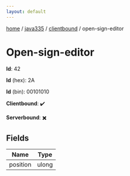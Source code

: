 ```yaml
---
layout: default
---
```


[home](/)  /  [java335](/protocol/java335)  /  [clientbound](/protocol/java335/clientbound)  /  open-sign-editor

# Open-sign-editor

**Id**: 42

**Id** (hex): 2A

**Id** (bin): 00101010

**Clientbound**: ✔️

**Serverbound**: ✖️

## Fields

Name | Type
---|---
position | ulong


